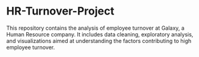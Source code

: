 # HR-Turnover-Project
This repository contains the analysis of employee turnover at Galaxy, a Human Resource company. It includes data cleaning, exploratory analysis, and visualizations aimed at understanding the factors contributing to high employee turnover.
